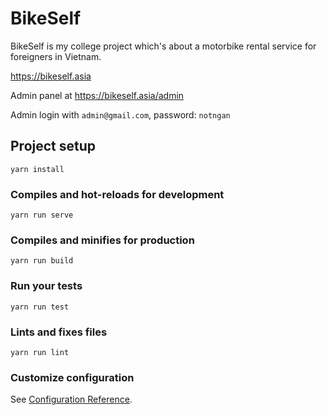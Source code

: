 # BikeSelf

BikeSelf is my college project which's about a motorbike rental service for foreigners in Vietnam.

https://bikeself.asia

Admin panel at https://bikeself.asia/admin

Admin login with `admin@gmail.com`, password: `notngan` 

## Project setup
```
yarn install
```

### Compiles and hot-reloads for development
```
yarn run serve
```

### Compiles and minifies for production
```
yarn run build
```

### Run your tests
```
yarn run test
```

### Lints and fixes files
```
yarn run lint
```

### Customize configuration
See [Configuration Reference](https://cli.vuejs.org/config/).
